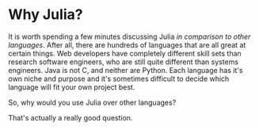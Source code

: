 # Why Julia?

It is worth spending a few minutes discussing Julia *in comparison to other languages*.
After all, there are hundreds of languages that are all great at certain things.
Web developers have completely different skill sets than research software engineers, who are still quite different than systems engineers.
Java is not C, and neither are Python.
Each language has it's own niche and purpose and it's sometimes difficult to decide which language will fit your own project best.

So, why would you use Julia over other languages?

That's actually a really good question.
